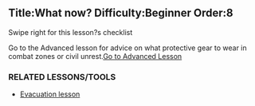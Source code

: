 Title:What now?
Difficulty:Beginner
Order:8
---
Swipe right for this lesson?s checklist

Go to the Advanced lesson for advice on what protective gear to wear in combat zones or civil unrest.[Go to Advanced Lesson](umbrella://lesson/protective/1)

### RELATED LESSONS/TOOLS

*   [Evacuation lesson](umbrella://lesson/evacuation)